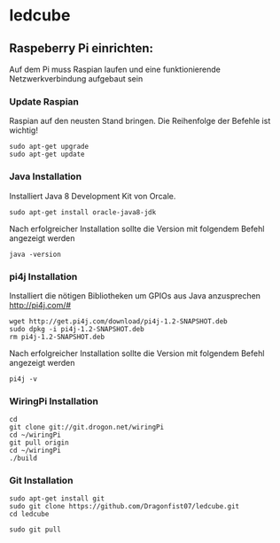 # ledcube

## Raspeberry Pi einrichten:
Auf dem Pi muss Raspian laufen und eine funktionierende Netzwerkverbindung aufgebaut sein

### Update Raspian
Raspian auf den neusten Stand bringen. Die Reihenfolge der Befehle ist wichtig!
```
sudo apt-get upgrade
sudo apt-get update
```

### Java Installation
Installiert Java 8 Development Kit von Orcale.
```
sudo apt-get install oracle-java8-jdk
```
Nach erfolgreicher Installation sollte die Version mit folgendem Befehl angezeigt werden
```
java -version
```

### pi4j Installation
Installiert die nötigen Bibliotheken um GPIOs aus Java anzusprechen
http://pi4j.com/#
```
wget http://get.pi4j.com/download/pi4j-1.2-SNAPSHOT.deb
sudo dpkg -i pi4j-1.2-SNAPSHOT.deb
rm pi4j-1.2-SNAPSHOT.deb
```
Nach erfolgreicher Installation sollte die Version mit folgendem Befehl angezeigt werden
```
pi4j -v
```

### WiringPi Installation
```
cd
git clone git://git.drogon.net/wiringPi
cd ~/wiringPi
git pull origin
cd ~/wiringPi
./build
```

### Git Installation
```
sudo apt-get install git
sudo git clone https://github.com/Dragonfist07/ledcube.git
cd ledcube

sudo git pull
```
